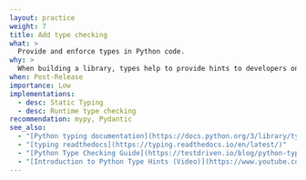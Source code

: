 ```yaml
---
layout: practice
weight: 7
title: Add type checking
what: >
  Provide and enforce types in Python code.
why: >
  When building a library, types help to provide hints to developers on what parameters functions take and what values they return. Enforcing these types ensures that unintended consequences do not occur when using types that you do not anticipate.
when: Post-Release
importance: Low
implementations:
  - desc: Static Typing
  - desc: Runtime type checking
recommendation: mypy, Pydantic
see_also:
  - "[Python typing documentation](https://docs.python.org/3/library/typing.html)"
  - "[typing readthedocs](https://typing.readthedocs.io/en/latest/)"
  - "[Python Type Checking Guide](https://testdriven.io/blog/python-type-checking/)"
  - "[Introduction to Python Type Hints (Video)](https://www.youtube.com/watch?v=dgBCEB2jVU0)"
---
```

